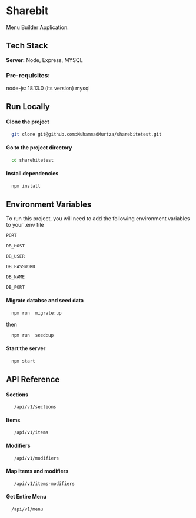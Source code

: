 # Sharebit

Menu Builder Application.

## Tech Stack

**Server:** Node, Express, MYSQL

### Pre-requisites:

node-js: 18.13.0 (lts version)
mysql

## Run Locally

#### Clone the project

```bash
  git clone git@github.com:MuhammadMurtza/sharebitetest.git
```

#### Go to the project directory

```bash
  cd sharebitetest
```

#### Install dependencies

```bash
  npm install
```

## Environment Variables

To run this project, you will need to add the following environment variables to your .env file

`PORT`

`DB_HOST`

`DB_USER`

`DB_PASSWORD`

`DB_NAME`

`DB_PORT`

#### Migrate databse and seed data

```bash
  npm run  migrate:up
```

then

```bash
  npm run  seed:up
```

#### Start the server

```bash
  npm start
```

## API Reference

#### Sections

```http
   /api/v1/sections
```

#### Items

```http
   /api/v1/items
```

#### Modifiers

```http
   /api/v1/modifiers
```

#### Map Items and modifiers

```http
   /api/v1/items-modifiers
```

#### Get Entire Menu

```http
  /api/v1/menu
```
